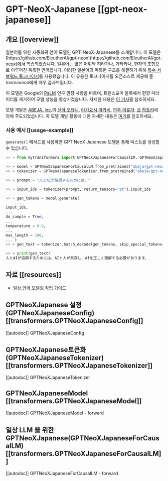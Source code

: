 <!--Copyright 2022 The HuggingFace Team. All rights reserved.

Licensed under the Apache License, Version 2.0 (the "License"); you may not use this file except in compliance with
the License. You may obtain a copy of the License at

http://www.apache.org/licenses/LICENSE-2.0

Unless required by applicable law or agreed to in writing, software distributed under the License is distributed on
an "AS IS" BASIS, WITHOUT WARRANTIES OR CONDITIONS OF ANY KIND, either express or implied. See the License for the
specific language governing permissions and limitations under the License.

⚠️ Note that this file is in Markdown but contain specific syntax for our doc-builder (similar to MDX) that may not be
rendered properly in your Markdown viewer.

-->

# GPT-NeoX-Japanese [[gpt-neox-japanese]]

## 개요 [[overview]]


일본어를 위한 자동회귀 언어 모델인 GPT-NeoX-Japanese를 소개합니다. 이 모델은 [https://github.com/EleutherAI/gpt-neox](https://github.com/EleutherAI/gpt-neox)에서 학습되었습니다. 일본어는 많은 어휘와 히라가나, 가타카나, 한자의 조합으로 이루어진 독특한 언어입니다. 이러한 일본어의 독특한 구조를 해결하기 위해 [특수 서브워드 토크나이저](https://github.com/tanreinama/Japanese-BPEEncoder_V2)를 사용했습니다. 이 유용한 토크나이저를 오픈소스로 제공해 준 *tanreinama*에게 매우 감사드립니다.

이 모델은 Google의 [PaLM](https://ai.googleblog.com/2022/04/pathways-language-model-palm-scaling-to.html) 연구 권장 사항을 따르며, 트랜스포머 블록에서 편향 파라미터를 제거하여 모델 성능을 향상시켰습니다. 자세한 내용은 [이 기사](https://medium.com/ml-abeja/training-a-better-gpt-2-93b157662ae4)를 참조하세요.

모델 개발은 [ABEJA, Inc.](https://www.abejainc.com/)의 [신야 오타니](https://github.com/SO0529), [타카요시 마카베](https://github.com/spider-man-tm), [안주 아로라](https://github.com/Anuj040), [쿄 하토리](https://github.com/go5paopao)에 의해 주도되었습니다. 이 모델 개발 활동에 대한 자세한 내용은 [여기](https://tech-blog.abeja.asia/entry/abeja-gpt-project-202207)를 참조하세요.



### 사용 예시 [[usage-example]]

`generate()` 메서드를 사용하면 GPT NeoX Japanese 모델을 통해 텍스트를 생성할 수 있습니다.

```python
>> > from myTransformers import GPTNeoXJapaneseForCausalLM, GPTNeoXJapaneseTokenizer

>> > model = GPTNeoXJapaneseForCausalLM.from_pretrained("abeja/gpt-neox-japanese-2.7b")
>> > tokenizer = GPTNeoXJapaneseTokenizer.from_pretrained("abeja/gpt-neox-japanese-2.7b")

>> > prompt = "人とAIが協調するためには、"

>> > input_ids = tokenizer(prompt, return_tensors="pt").input_ids

>> > gen_tokens = model.generate(
    ...
input_ids,
...
do_sample = True,
...
temperature = 0.9,
...
max_length = 100,
... )
>> > gen_text = tokenizer.batch_decode(gen_tokens, skip_special_tokens=True)[0]

>> > print(gen_text)
人とAIが協調するためには、AIと人が共存し、AIを正しく理解する必要があります。
```

## 자료 [[resources]]

- [일상 언어 모델링 작업 가이드 ](../tasks/language_modeling)

## GPTNeoXJapanese 설정 (GPTNeoXJapaneseConfig) [[transformers.GPTNeoXJapaneseConfig]]

[[autodoc]] GPTNeoXJapaneseConfig

## GPTNeoXJapanese토큰화 (GPTNeoXJapaneseTokenizer) [[transformers.GPTNeoXJapaneseTokenizer]]

[[autodoc]] GPTNeoXJapaneseTokenizer

## GPTNeoXJapaneseModel [[transformers.GPTNeoXJapaneseModel]]

[[autodoc]] GPTNeoXJapaneseModel
    - forward

## 일상 LLM 을 위한 GPTNeoXJapanese(GPTNeoXJapaneseForCausalLM) [[transformers.GPTNeoXJapaneseForCausalLM]]

[[autodoc]] GPTNeoXJapaneseForCausalLM
    - forward
